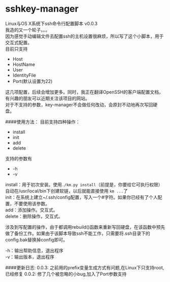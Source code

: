 # sshkey-manager
Linux与OS X系统下ssh命令行配置脚本 v0.0.3<br>
我造的又一个轮子。。。<br>
因为感觉手动编辑文件去配置ssh的主机设置很麻烦，所以写了这个小脚本，用于交互式配置。<br>
目前只支持<br>
* Host
* HostName
* User
* IdentityFile
* Port(默认设置为22)

这几项配置，后续会增加更多。同时，我正在翻译OpenSSH的客户端配置文档，有兴趣的朋友可以近期关注该项目的网站。<br>
对于不支持的参数，key-manager不会做任何改动，会原封不动地再次写回硬盘。<br>

####使用方法：
目前支持四种操作：
* install
* init
* add
* delete

支持的参数有
* -h
* -v

install：用于初次安装。使用`./km.py install`（前提是，你要给它可执行权限）自动在/usr/local/bin下创建软链，以后就能直接使用
`km ...`了<br>
init：在系统上建立~/.ssh/config配置，写入一个#字符。如果你已经有了个人配置，不要使用该参数。<br>
add：添加操作。交互式。<br>
delete：删除操作，交互式。<br>

涉及到写配置的操作，由于都调用rebuild()函数来重新写回硬盘，在该函数中预先做了备份工作。如果由于该脚本导致ssh不能工作，只需要将.ssh目录下的config.bak替换掉config即可。

-h：输出帮助信息，退出程序<br>
-v：输出版本，退出程序<br>

####更新日志:
0.0.3:
之前用的prefix变量生成方式有问题,在Linux下只支持root,已经修复
0.0.2:
修了几个被忽略的小bug,加入了Port参数支持